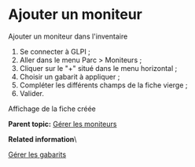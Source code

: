 Ajouter un moniteur
===================

Ajouter un moniteur dans l'inventaire

1.  Se connecter à GLPI ;
2.  Aller dans le menu Parc \> Moniteurs ;
3.  Cliquer sur le "+" situé dans le menu horizontal ;
4.  Choisir un gabarit à appliquer ;
5.  Compléter les différents champs de la fiche vierge ;
6.  Valider.

Affichage de la fiche créée

**Parent topic:** [Gérer les
moniteurs](../glpi/inventory_monitor.html "Les moniteurs se gèrent depuis le menu Parc > Moniteurs")

**Related information**\

[Gérer les gabarits](template.html "La gestion des gabarits dans GLPI")
